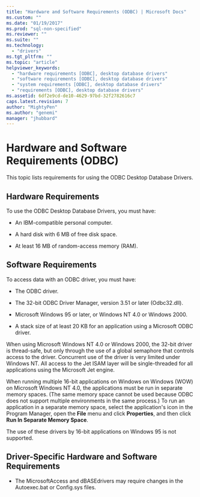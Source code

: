 ```yaml
---
title: "Hardware and Software Requirements (ODBC) | Microsoft Docs"
ms.custom: ""
ms.date: "01/19/2017"
ms.prod: "sql-non-specified"
ms.reviewer: ""
ms.suite: ""
ms.technology: 
  - "drivers"
ms.tgt_pltfrm: ""
ms.topic: "article"
helpviewer_keywords: 
  - "hardware requirements [ODBC], desktop database drivers"
  - "software requirements [ODBC], desktop database drivers"
  - "system requirements [ODBC], desktop database drivers"
  - "requirements [ODBC], desktop database drivers"
ms.assetid: 6df2e9cd-de10-4629-97bd-32f2782616c7
caps.latest.revision: 7
author: "MightyPen"
ms.author: "genemi"
manager: "jhubbard"
---
```

# Hardware and Software Requirements (ODBC)
This topic lists requirements for using the ODBC Desktop Database Drivers.  
  
## Hardware Requirements  
 To use the ODBC Desktop Database Drivers, you must have:  
  
-   An IBM-compatible personal computer.  
  
-   A hard disk with 6 MB of free disk space.  
  
-   At least 16 MB of random-access memory (RAM).  
  
## Software Requirements  
 To access data with an ODBC driver, you must have:  
  
-   The ODBC driver.  
  
-   The 32-bit ODBC Driver Manager, version 3.51 or later (Odbc32.dll).  
  
-   Microsoft Windows 95 or later, or Windows NT 4.0 or Windows 2000.  
  
-   A stack size of at least 20 KB for an application using a Microsoft ODBC driver.  
  
 When using Microsoft Windows NT 4.0 or Windows 2000, the 32-bit driver is thread-safe, but only through the use of a global semaphore that controls access to the driver. Concurrent use of the driver is very limited under Windows NT. All access to the Jet ISAM layer will be single-threaded for all applications using the Microsoft Jet engine.  
  
 When running multiple 16-bit applications on Windows on Windows (WOW) on Microsoft Windows NT 4.0, the applications must be run in separate memory spaces. (The same memory space cannot be used because ODBC does not support multiple environments in the same process.) To run an application in a separate memory space, select the application's icon in the Program Manager, open the **File** menu and click **Properties**, and then click **Run In Separate Memory Space**.  
  
 The use of these drivers by 16-bit applications on Windows 95 is not supported.  
  
## Driver-Specific Hardware and Software Requirements  
  
-   The MicrosoftAccess and dBASEdrivers may require changes in the Autoexec.bat or Config.sys files.